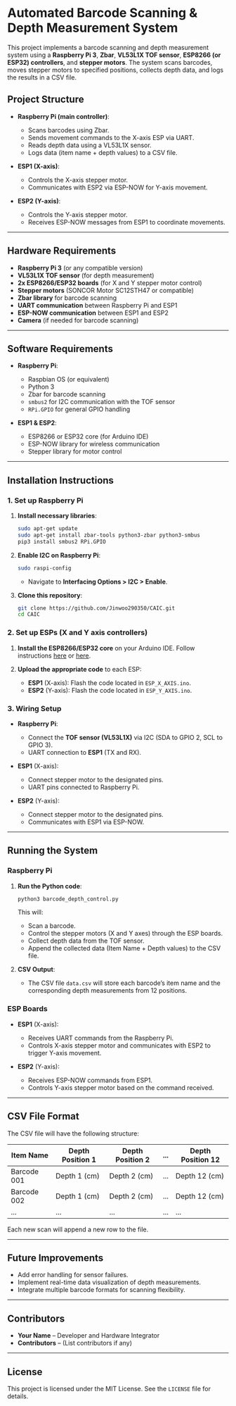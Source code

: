 # **Automated Barcode Scanning & Depth Measurement System**

This project implements a barcode scanning and depth measurement system using a **Raspberry Pi 3**, **Zbar**, **VL53L1X TOF sensor**, **ESP8266 (or ESP32) controllers**, and **stepper motors**. The system scans barcodes, moves stepper motors to specified positions, collects depth data, and logs the results in a CSV file.

## **Project Structure**

- **Raspberry Pi (main controller)**:
  - Scans barcodes using Zbar.
  - Sends movement commands to the X-axis ESP via UART.
  - Reads depth data using a VL53L1X sensor.
  - Logs data (item name + depth values) to a CSV file.

- **ESP1 (X-axis)**:
  - Controls the X-axis stepper motor.
  - Communicates with ESP2 via ESP-NOW for Y-axis movement.

- **ESP2 (Y-axis)**:
  - Controls the Y-axis stepper motor.
  - Receives ESP-NOW messages from ESP1 to coordinate movements.

---

## **Hardware Requirements**

- **Raspberry Pi 3** (or any compatible version)
- **VL53L1X TOF sensor** (for depth measurement)
- **2x ESP8266/ESP32 boards** (for X and Y stepper motor control)
- **Stepper motors** (SONCOR Motor SC12STH47 or compatible)
- **Zbar library** for barcode scanning
- **UART communication** between Raspberry Pi and ESP1
- **ESP-NOW communication** between ESP1 and ESP2
- **Camera** (if needed for barcode scanning)

---

## **Software Requirements**

- **Raspberry Pi**:
  - Raspbian OS (or equivalent)
  - Python 3
  - Zbar for barcode scanning
  - `smbus2` for I2C communication with the TOF sensor
  - `RPi.GPIO` for general GPIO handling

- **ESP1 & ESP2**:
  - ESP8266 or ESP32 core (for Arduino IDE)
  - ESP-NOW library for wireless communication
  - Stepper library for motor control

---

## **Installation Instructions**

### **1. Set up Raspberry Pi**

1. **Install necessary libraries**:
   ```bash
   sudo apt-get update
   sudo apt-get install zbar-tools python3-zbar python3-smbus
   pip3 install smbus2 RPi.GPIO
   ```

2. **Enable I2C on Raspberry Pi**:
   ```bash
   sudo raspi-config
   ```
   - Navigate to **Interfacing Options > I2C > Enable**.

3. **Clone this repository**:
   ```bash
   git clone https://github.com/Jinwoo290350/CAIC.git
   cd CAIC
   ```

### **2. Set up ESPs (X and Y axis controllers)**

1. **Install the ESP8266/ESP32 core** on your Arduino IDE. Follow instructions [here](https://randomnerdtutorials.com/installing-the-esp32-board-in-arduino-ide-windows-instructions/) or [here](https://randomnerdtutorials.com/how-to-install-esp8266-board-arduino-ide/).
   
2. **Upload the appropriate code** to each ESP:
   - **ESP1** (X-axis): Flash the code located in `ESP_X_AXIS.ino`.
   - **ESP2** (Y-axis): Flash the code located in `ESP_Y_AXIS.ino`.

### **3. Wiring Setup**

- **Raspberry Pi**:
  - Connect the **TOF sensor (VL53L1X)** via I2C (SDA to GPIO 2, SCL to GPIO 3).
  - UART connection to **ESP1** (TX and RX).
  
- **ESP1** (X-axis):
  - Connect stepper motor to the designated pins.
  - UART pins connected to Raspberry Pi.

- **ESP2** (Y-axis):
  - Connect stepper motor to the designated pins.
  - Communicates with ESP1 via ESP-NOW.

---

## **Running the System**

### **Raspberry Pi**

1. **Run the Python code**:
   ```bash
   python3 barcode_depth_control.py
   ```
   This will:
   - Scan a barcode.
   - Control the stepper motors (X and Y axes) through the ESP boards.
   - Collect depth data from the TOF sensor.
   - Append the collected data (Item Name + Depth values) to the CSV file.

2. **CSV Output**:
   - The CSV file `data.csv` will store each barcode’s item name and the corresponding depth measurements from 12 positions.

### **ESP Boards**

- **ESP1** (X-axis):
  - Receives UART commands from the Raspberry Pi.
  - Controls X-axis stepper motor and communicates with ESP2 to trigger Y-axis movement.

- **ESP2** (Y-axis):
  - Receives ESP-NOW commands from ESP1.
  - Controls Y-axis stepper motor based on the command received.

---

## **CSV File Format**

The CSV file will have the following structure:

| Item Name   | Depth Position 1 | Depth Position 2 | ... | Depth Position 12 |
|-------------|------------------|------------------|-----|-------------------|
| Barcode 001 | Depth 1 (cm)      | Depth 2 (cm)      | ... | Depth 12 (cm)      |
| Barcode 002 | Depth 1 (cm)      | Depth 2 (cm)      | ... | Depth 12 (cm)      |
| ...         | ...               | ...               | ... | ...               |

Each new scan will append a new row to the file.

---

## **Future Improvements**

- Add error handling for sensor failures.
- Implement real-time data visualization of depth measurements.
- Integrate multiple barcode formats for scanning flexibility.
  
---

## **Contributors**

- **Your Name** – Developer and Hardware Integrator
- **Contributors** – (List contributors if any)

---

## **License**

This project is licensed under the MIT License. See the `LICENSE` file for details.
